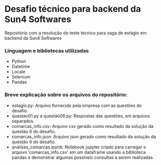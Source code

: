 # Desafio técnico para backend da Sun4 Softwares
Repositório com a resolução do teste técnico para vaga de estágio em backend da Sun4 Softwares

<h3>Linguagem e bibliotecas utilizadas</h3>

- Python
- Datetime
- Locale
- Selenium
- Pandas

<h3>Breve explicação sobre os arquivos do repositório: </h3>

  - estagio.py: Arquivo fornecido pela empresa com as questões do desafio.
  - questao01.py a questao06.py: Respostas das questões, em arquivos separados.
  - comarcas_info.csv: Arquivo csv gerado como resultado da solução da questão 6 do desafio.
  - comarcas_info.json: Arquivo json gerado como resultado da solução da questão 6 do desafio.
  - analises_comarcas.ipynb: Notebook jupyter criado para carregar o arquivo 'comarcas_info.csv' em um dataframe usando a biblioteca pandas e demonstrar algumas possíveis consultas a serem realizadas.

